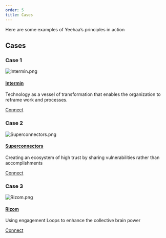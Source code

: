 ```yaml
---
order: 5
title: Cases
---
```


Here are some examples of Yeehaa’s principles in action

## Cases

### Case 1

![Intermin.png](../images/Intermin.png)

#### [Intermin](../Cases/Intermin.md)

Technology as a vessel of transformation that enables the organization to reframe work and processes.

[Connect](../About.md)

### Case 2

![Superconnectors.png](../images/Superconnectors.png)

#### [Superconnectors](../Cases/Superconnectors.md)

Creating an ecosystem of high trust by sharing vulnerabilities rather than accomplishments

[Connect](../About.md)

### Case 3

![Rizom.png](../images/Rizom.png)

#### [Rizom](../Cases/Rizom.md)

Using engagement Loops to enhance the collective brain power

[Connect](../About.md)
